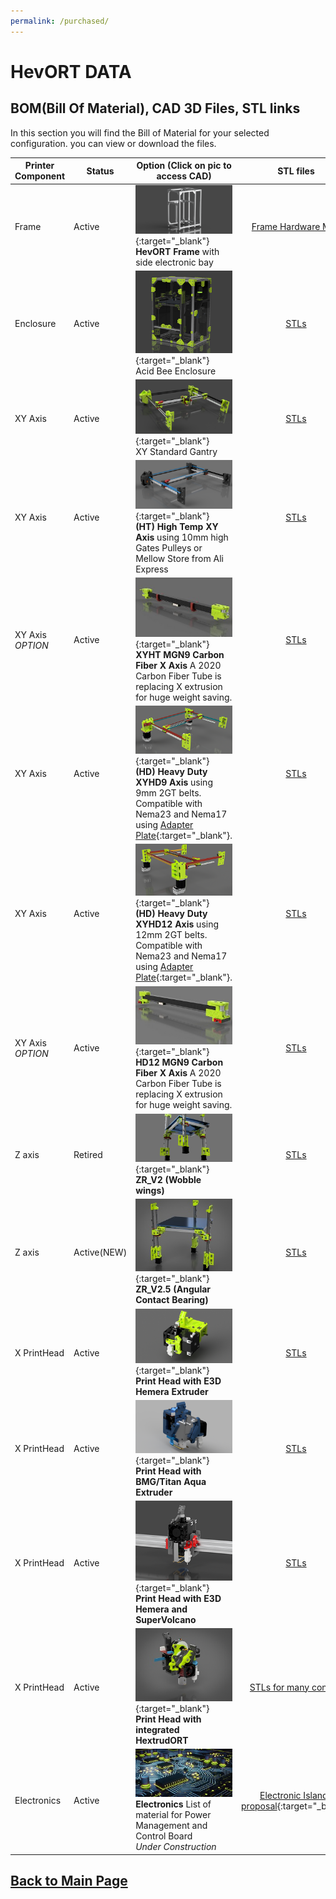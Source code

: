 ```yaml
---
permalink: /purchased/
---
```


# HevORT DATA 
## BOM(Bill Of Material), CAD 3D Files, STL links

In this section you will find the Bill of Material for your selected configuration. you can view or download the files.

Printer Component|Status|Option (Click on pic to access CAD)|STL files|Bill of Material (Excel)
-----------------|------|-----------------------------------| :----: |  :---------------:
Frame|Active|[![alt text](/images/FrameThumb.png)](https://a360.co/2xUD9B9){:target="_blank"}<br> **HevORT Frame** with side electronic bay|[Frame Hardware Map](https://a360.co/3dCjsfY)|[BOM FRAME](/bom/BOM_Frame_ElecExt.htm){:target="_blank"}<br>[Download](/bom/BOM_Frame_ElecExt.xlsx)  
Enclosure|Active|[![alt text](/images/AcidBeeThumb.png)](https://a360.co/3HD6rlY){:target="_blank"}<br> Acid Bee Enclosure |[STLs](https://www.thingiverse.com/thing:5188673)|[BOM Enclosure Acid Bee](/bom/BOM_Enclosure_AcidBee.htm){:target="_blank"}<br>[Download](/bom/BOM_Enclosure_AcidBee.xlsx)  
XY Axis|Active|[![alt text](/images/XYThumb.png)](https://a360.co/2UEaOHa){:target="_blank"}<br> XY Standard Gantry|[STLs](https://www.thingiverse.com/thing:4184477)|[BOM_XY_STD](/bom/BOM_XY_STD.htm){:target="_blank"}<br>[Download](/bom/BOM_XY_STD.xlsx)  
XY Axis|Active|[![alt text](/images/XYHTThumb.png)](https://a360.co/3ABEubX){:target="_blank"}<br> **(HT) High Temp XY Axis** using 10mm high Gates Pulleys or Mellow Store from Ali Express|[STLs](https://www.thingiverse.com/thing:4402495)|[BOM_XY_HT](/bom/BOM_XYHT.htm){:target="_blank"}<br>[Download](/bom/BOM_XYHT.xlsx)
XY Axis *OPTION*|Active|[![alt text](/images/OPTION_XYHT_CFX_MGN9_Thumb.jpg)](https://a360.co/3z3ofD8){:target="_blank"}<br> **XYHT MGN9 Carbon Fiber X Axis** A 2020 Carbon Fiber Tube is replacing X extrusion for huge weight saving.|[STLs](https://www.thingiverse.com/thing:4880808)|[BOM_OPTION XYHT CFx MGN9](/bom/Option_XYHT_CFX_MGN9.htm){:target="_blank"}<br>[Download](/bom/Option_XYHT_CFX_MGN9.xlsx) 
XY Axis|Active|[![alt text](/images/XYHD9Thumb.png)](https://a360.co/35p2MH0){:target="_blank"}<br> **(HD) Heavy Duty XYHD9 Axis** using 9mm 2GT belts.  Compatible with Nema23 and Nema17 using [Adapter Plate](https://www.thingiverse.com/thing:4629296){:target="_blank"}.|[STLs](https://www.thingiverse.com/thing:4629715)|[BOM_XYHD9](/bom/BOM_XYHD9.htm){:target="_blank"}<br>[Download](/bom/BOM_XYHD9.xlsx)  
XY Axis|Active|[![alt text](/images/XYHD12Thumb.png)](https://a360.co/3dxzysP){:target="_blank"}<br> **(HD) Heavy Duty XYHD12 Axis** using 12mm 2GT belts.  Compatible with Nema23 and Nema17 using [Adapter Plate](https://www.thingiverse.com/thing:4629296){:target="_blank"}.|[STLs](https://www.thingiverse.com/thing:4625509)|[BOM_XYHD12](/bom/BOM_XYHD12.htm){:target="_blank"}<br>[Download](/bom/BOM_XYHD12.xlsx)  
XY Axis *OPTION*|Active|[![alt text](/images/OPTION_HD12_CFX_MGN9_Thumb.jpg)](https://a360.co/3gqVqt4){:target="_blank"}<br> **HD12 MGN9 Carbon Fiber X Axis** A 2020 Carbon Fiber Tube is replacing X extrusion for huge weight saving.|[STLs](https://www.thingiverse.com/thing:4886459)|[BOM_OPTION HD12 CFx MGN9](/bom/Option_HD12_CFx_MGN9.htm){:target="_blank"}<br>[Download](/bom/Option_HD12_CFx_MGN9.xlsx) 
Z axis|Retired|[![alt text](/images/ZRV2Thumb.png)](https://a360.co/3gweJiw){:target="_blank"}<br> **ZR_V2 (Wobble wings)**|[STLs](https://www.thingiverse.com/thing:4387638)|[BOM ZR V2](/bom/BOM_ZR_V2.htm){:target="_blank"}<br>[Download](/bom/BOM_ZR_V2.xlsx)  
Z axis|Active(NEW)|[![alt text](/images/ZR_V2.5_Thumb.jpg)](https://a360.co/3bSwQzF){:target="_blank"}<br> **ZR_V2.5 (Angular Contact Bearing)**|[STLs](https://github.com/MirageC79/HevORT/tree/master/files/STL/ZR_V2.5)|[BOM ZR V2.5](/bom/BOM_ZR_V2.5.htm){:target="_blank"}<br>[Download](/bom/BOM_ZR_V2.5.xlsx)  
X PrintHead|Active|[![alt text](/images/HemeraThumb.png)](https://a360.co/2U1i6ob){:target="_blank"}<br> **Print Head with E3D Hemera Extruder**|[STLs](https://www.thingiverse.com/thing:4238471)|[BOM X Hemera](/bom/BOM_X_Hemera.htm){:target="_blank"}<br>[Download](/bom/BOM_X_Hemera.xlsx)  
X PrintHead|Active|[![alt text](/images/BMGAquaThumb.png)](https://a360.co/3fY7MFT){:target="_blank"}<br> **Print Head with BMG/Titan Aqua Extruder**|[STLs](https://www.thingiverse.com/thing:4411289)|[BOM X BMG/TitanAqua](/bom/BOM_BMGAqua.htm){:target="_blank"}<br>[Download](/bom/BOM_BMGAqua.xlsx)   
X PrintHead|Active|[![alt text](/images/HemeraTopMountThumb.png)](https://a360.co/39ryl4z){:target="_blank"}<br> **Print Head with E3D Hemera and SuperVolcano**|[STLs](https://www.thingiverse.com/thing:4556554)|[Bom_HemeraTopMount](/bom/BOM_X_HemeraTopMount.htm){:target="_blank"}<br>[Download](/bom/BOM_X_HemeraTopMount.xlsx)
X PrintHead|Active|[![alt text](/images/HextrudORT_CoverThumb.jpg)](https://miragec79.github.io/HextrudORT/){:target="_blank"}<br> **Print Head with integrated HextrudORT**|[STLs for many configs](https://miragec79.github.io/HextrudORT/)|[BOMs for all configs](https://miragec79.github.io/HextrudORT/){:target="_blank"}
Electronics|Active|![alt text](/images/ElectronicsThumb.jpg) <br> **Electronics** List of material for Power Management and Control Board<br>*Under Construction*|[Electronic Islands proposal](https://www.thingiverse.com/thing:3953165){:target="_blank"}|[Bom_Electronics](/bom/BOM_Electronics.htm){:target="_blank"}<br>[Download](/bom/BOM_Electronics.xlsx)


## [Back to Main Page](/README.md)
